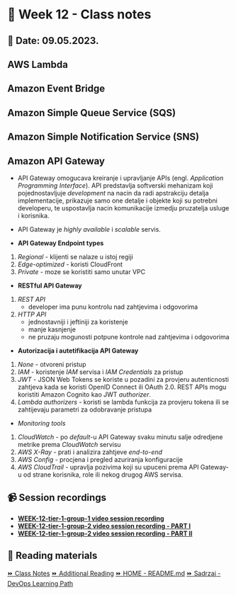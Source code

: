 # 📝 Week 12 - Class notes
## 📅 Date: 09.05.2023.

## AWS Lambda  

## Amazon Event Bridge

## Amazon Simple Queue Service (SQS)
## Amazon Simple Notification Service (SNS)

## Amazon API Gateway

- API Gateway omogucava kreiranje i upravljanje APIs (engl. *Application Programming Interface*). API predstavlja softverski mehanizam koji pojednostavljuje *development* na nacin da radi apstrakciju detalja implementacije, prikazuje samo one detalje i objekte koji su potrebni developeru, te uspostavlja nacin komunikacije izmedju pruzatelja usluge i korisnika.

- API Gateway je *highly available* i *scalable* servis.

- **API Gateway Endpoint types**
1. *Regional* - klijenti se nalaze u istoj regiji
2. *Edge-optimized* - koristi CloudFront
3. *Private* - moze se koristiti samo unutar VPC

- **RESTful API Gateway**
1. *REST API*
    - developer ima punu kontrolu nad zahtjevima i odgovorima
2. *HTTP API*
    - jednostavniji i jeftiniji za koristenje
    - manje kasnjenje
    - ne pruzaju mogunosti potpune kontrole nad zahtjevima i odgovorima

- **Autorizacija i autetifikacija API Gateway**
1. *None* - otvoreni pristup
2. *IAM* - koristenje *IAM* servisa i *IAM Credentials* za pristup
3. *JWT* - JSON Web Tokens se koriste u pozadini za provjeru autenticnosti zahtjeva kada se koristi OpenID Connect ili OAuth 2.0. REST APIs mogu koristiti Amazon Cognito kao JWT *authorizer*. 
4. *Lambda authorizers* - koristi se lambda funkcija za provjeru tokena ili se zahtijevaju parametri za odobravanje pristupa

- *Monitoring tools*
1. *CloudWatch* - po *default*-u API Gateway svaku minutu salje odredjene metrike prema *CloudWatch* servisu
2. *AWS X-Ray* - prati i analizira zahtjeve *end-to-end*
3. *AWS Config* - procjena i pregled azuriranja konfiguracije
4. *AWS CloudTrail* - upravlja pozivima koji su upuceni prema API Gateway-u od strane korisnika, role ili nekog drugog AWS servisa.

## 📹 Session recordings
- [**WEEK-12-tier-1-group-1 video session recording**](https://youtu.be/xEhI5pEvgXM)
- [**WEEK-12-tier-1-group-2 video session recording - PART I**](https://youtu.be/Fb6R3YXPxv0)  
- [**WEEK-12-tier-1-group-2 video session recording - PART II**](https://youtu.be/xysv_eSb1tQ)  

## 📖 Reading materials



[:fast_forward: Class Notes](/devops-mentorship-program/05-may/week-12-090523/00-class-notes.md)
[:fast_forward: Additional Reading](/devops-mentorship-program/05-may/week-12-090523/02-additional-reading.md)
[:fast_forward: HOME - README.md](../../../README.md)
[:fast_forward: Sadrzaj - DevOps Learning Path](../../../table-of-contents.md)
